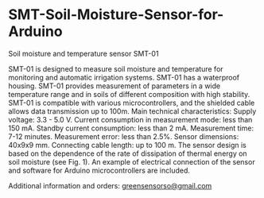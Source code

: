 # SMT-Soil-Moisture-Sensor-for-Arduino
Soil moisture and temperature sensor SMT-01

SMT-01 is designed to measure soil moisture and temperature for monitoring and automatic irrigation systems.
SMT-01 has a waterproof housing. SMT-01 provides measurement of parameters in a wide temperature range and in soils of different composition with high stability. SMT-01 is compatible with various microcontrollers, and the shielded cable allows data transmission up to 100m.
Main technical characteristics:
Supply voltage: 							3.3 - 5.0 V.
Current consumption in measurement mode: 	less than 	150 mA.
Standby current consumption: less than 			2 mA.
Measurement time: 						7-12 minutes.
Measurement error: less than 					2.5%.
Sensor dimensions: 						40x9x9 mm.
Connecting cable length: 					up to 100 m.
The sensor design is based on the dependence of the rate of dissipation of thermal energy on soil moisture (see Fig. 1).
An example of electrical connection of the sensor and software for Arduino microcontrollers are included.

Additional information and orders: greensensorso@gmail.com
